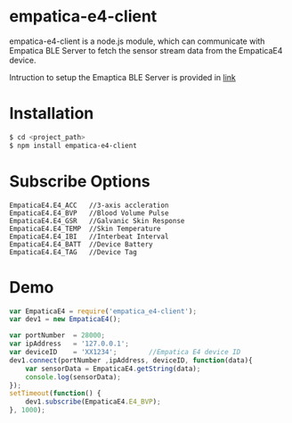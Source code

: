 # empatica-e4-client

empatica-e4-client is a node.js module, which can communicate with Empatica BLE Server to fetch the sensor stream data from the EmpaticaE4 device. 

Intruction to setup the Emaptica BLE Server is provided in [link](http://developer.empatica.com/windows-ble-server.html "Emaptica Windows BLE Server")

# Installation
```sh
$ cd <project_path>
$ npm install empatica-e4-client
```
# Subscribe Options
```code
EmpaticaE4.E4_ACC   //3-axis accleration
EmpaticaE4.E4_BVP   //Blood Volume Pulse
EmpaticaE4.E4_GSR   //Galvanic Skin Response
EmpaticaE4.E4_TEMP  //Skin Temperature
EmpaticaE4.E4_IBI   //Interbeat Interval
EmpaticaE4.E4_BATT  //Device Battery
EmpaticaE4.E4_TAG   //Device Tag
```

# Demo
```javascript
var EmpaticaE4 = require('empatica_e4-client');
var dev1 = new EmpaticaE4();

var portNumber  = 28000;
var ipAddress   = '127.0.0.1';
var deviceID    = 'XX1234';        //Empatica E4 device ID 
dev1.connect(portNumber ,ipAddress, deviceID, function(data){  
	var sensorData = EmpaticaE4.getString(data);
	console.log(sensorData);
});
setTimeout(function() {
	dev1.subscribe(EmpaticaE4.E4_BVP);
}, 1000);
```
